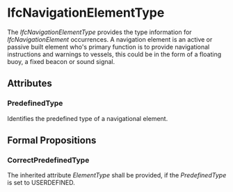 # IfcNavigationElementType

The _IfcNavigationElementType_ provides the type information for _IfcNavigationElement_ occurrences.<!-- end of definition -->
A navigation element is an active or passive built element who's primary function is to provide navigational instructions and warnings to vessels, this could be in the form of a floating buoy, a fixed beacon or sound signal.

## Attributes

### PredefinedType
Identifies the predefined type of a navigational element.

## Formal Propositions

### CorrectPredefinedType
The inherited attribute _ElementType_ shall be provided, if the _PredefinedType_ is set to USERDEFINED.
